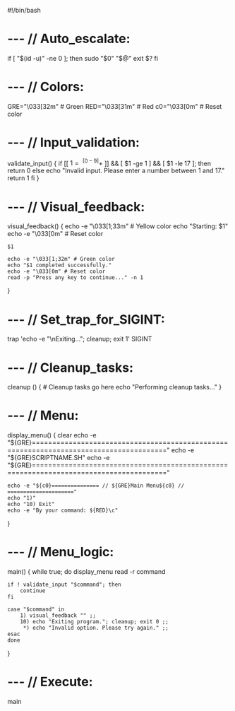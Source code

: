 #!/bin/bash

# --- // Auto_escalate:
if [ "$(id -u)" -ne 0 ]; then
    sudo "$0" "$@"
    exit $?
fi

# --- // Colors:
GRE="\033[32m" # Green
RED="\033[31m" # Red
c0="\033[0m"    # Reset color

# --- // Input_validation:
validate_input() {
    if [[ $1 =~ ^[0-9]+$ ]] && [ $1 -ge 1 ] && [ $1 -le 17 ]; then
        return 0
    else
        echo "Invalid input. Please enter a number between 1 and 17."
        return 1
    fi
}

# --- // Visual_feedback:
visual_feedback() {
    echo -e "\033[1;33m" # Yellow color
    echo "Starting: $1"
    echo -e "\033[0m" # Reset color

    $1

    echo -e "\033[1;32m" # Green color
    echo "$1 completed successfully."
    echo -e "\033[0m" # Reset color
    read -p "Press any key to continue..." -n 1
}

# --- // Set_trap_for_SIGINT:
trap 'echo -e "\nExiting..."; cleanup; exit 1' SIGINT

# --- // Cleanup_tasks:
cleanup () {
        # Cleanup tasks go here
	echo "Performing cleanup tasks..."
}

# --- // Menu:
display_menu() {
    clear
    echo -e "${GRE}======================================================================================="
    echo -e "${GRE}SCRIPTNAME.SH"
    echo -e "${GRE}======================================================================================="

    echo -e "${c0}=============== // ${GRE}Main Menu${c0} // ====================="
    echo "1)"
    echo "10) Exit"
    echo -e "By your command: ${RED}\c"
}

# --- // Menu_logic:
main() {
    while true; do
        display_menu
        read -r command

	if ! validate_input "$command"; then
	    continue
	fi

	case "$command" in
	    1) visual_feedback "" ;;
	    10) echo "Exiting program."; cleanup; exit 0 ;;
	     *) echo "Invalid option. Please try again." ;;
	esac
    done
}

# --- // Execute:
main
